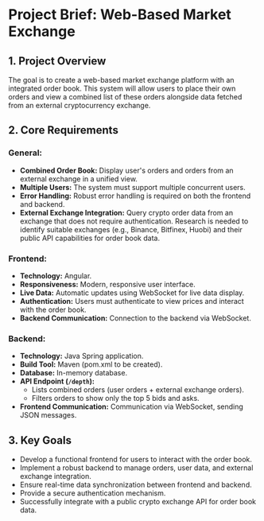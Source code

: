 # Project Brief: Web-Based Market Exchange

## 1. Project Overview

The goal is to create a web-based market exchange platform with an integrated order book. This system will allow users to place their own orders and view a combined list of these orders alongside data fetched from an external cryptocurrency exchange.

## 2. Core Requirements

### General:
- **Combined Order Book:** Display user's orders and orders from an external exchange in a unified view.
- **Multiple Users:** The system must support multiple concurrent users.
- **Error Handling:** Robust error handling is required on both the frontend and backend.
- **External Exchange Integration:** Query crypto order data from an exchange that does not require authentication. Research is needed to identify suitable exchanges (e.g., Binance, Bitfinex, Huobi) and their public API capabilities for order book data.

### Frontend:
- **Technology:** Angular.
- **Responsiveness:** Modern, responsive user interface.
- **Live Data:** Automatic updates using WebSocket for live data display.
- **Authentication:** Users must authenticate to view prices and interact with the order book.
- **Backend Communication:** Connection to the backend via WebSocket.

### Backend:
- **Technology:** Java Spring application.
- **Build Tool:** Maven (pom.xml to be created).
- **Database:** In-memory database.
- **API Endpoint (`/depth`):**
    - Lists combined orders (user orders + external exchange orders).
    - Filters orders to show only the top 5 bids and asks.
- **Frontend Communication:** Communication via WebSocket, sending JSON messages.

## 3. Key Goals

- Develop a functional frontend for users to interact with the order book.
- Implement a robust backend to manage orders, user data, and external exchange integration.
- Ensure real-time data synchronization between frontend and backend.
- Provide a secure authentication mechanism.
- Successfully integrate with a public crypto exchange API for order book data.
